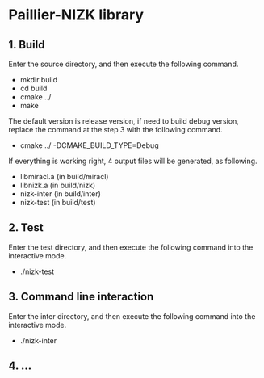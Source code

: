 # Paillier-NIZK library

## 1. Build

Enter the source directory, and then execute the following command.

+ mkdir build
+ cd build
+ cmake ../
+ make

The default version is release version, if need to build debug version, replace the command at the step 3 with the following command.

+ cmake ../ -DCMAKE_BUILD_TYPE=Debug

If everything is working right, 4 output files will be generated, as following.

+ libmiracl.a (in build/miracl)
+ libnizk.a (in build/nizk)
+ nizk-inter (in build/inter)
+ nizk-test (in build/test)

## 2. Test

Enter the test directory, and then execute the following command into the interactive mode.

+ ./nizk-test

## 3. Command line interaction

Enter the inter directory, and then execute the following command into the interactive mode.

+ ./nizk-inter

## 4. ...
